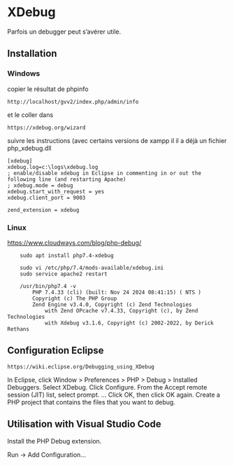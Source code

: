# XDebug

Parfois un debugger peut s’avérer utile.

## Installation

### Windows

copier le résultat de phpinfo

	http://localhost/gvv2/index.php/admin/info
	
et le coller dans

	https://xdebug.org/wizard

suivre les instructions (avec certains versions de xampp il il a déjà un fichier php_xdebug.dll

```
[xdebug]
xdebug.log=c:\logs\xdebug.log
; enable/disable xdebug in Eclipse in commenting in or out the following line (and restarting Apache)
; xdebug.mode = debug
xdebug.start_with_request = yes
xdebug.client_port = 9003

zend_extension = xdebug
```
### Linux

https://www.cloudways.com/blog/php-debug/

```
	sudo apt install php7.4-xdebug
	
	sudo vi /etc/php/7.4/mods-available/xdebug.ini
	sudo service apache2 restart

	/usr/bin/php7.4 -v
		PHP 7.4.33 (cli) (built: Nov 24 2024 08:41:15) ( NTS )
		Copyright (c) The PHP Group
		Zend Engine v3.4.0, Copyright (c) Zend Technologies
			with Zend OPcache v7.4.33, Copyright (c), by Zend Technologies
			with Xdebug v3.1.6, Copyright (c) 2002-2022, by Derick Rethans
```

## Configuration Eclipse

	https://wiki.eclipse.org/Debugging_using_XDebug
	

In Eclipse, click Window > Preferences > PHP > Debug > Installed Debuggers.
Select XDebug.
Click Configure.
From the Accept remote session (JIT) list, select prompt. ...
Click OK, then click OK again.
Create a PHP project that contains the files that you want to debug.

## Utilisation with Visual Studio Code

Install the PHP Debug extension.

Run -> Add Configuration...
